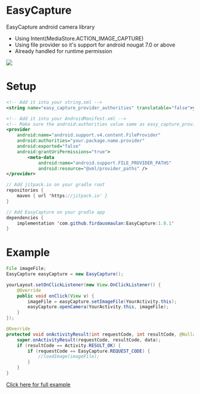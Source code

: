 # EasyCapture
EasyCapture android camera library
- Using Intent(MediaStore.ACTION_IMAGE_CAPTURE)
- Using file provider so it's support for android nougat 7.0 or above
- Already handled for runtime permission

![](https://s2.gifyu.com/images/easy-capture.gif)

# Setup

```xml
<!-- Add it into your string.xml -->
<string name="easy_capture_provider_authorities" translatable="false">your.package.name.provider</string>
```

```xml
<!-- Add it into your AndroidManifest.xml -->
<!-- Make sure the android:authorities value same as easy_capture_provider_authorities on your string -->
<provider
    android:name="android.support.v4.content.FileProvider"
    android:authorities="your.package.name.provider"
    android:exported="false"
    android:grantUriPermissions="true">
        <meta-data
            android:name="android.support.FILE_PROVIDER_PATHS"
            android:resource="@xml/provider_paths" />
</provider>
```

```java
// Add jitpack.io on your gradle root
repositories {
    maven { url 'https://jitpack.io' }
}
```

```java
// Add EasyCapture on your gradle app
dependencies {
    implementation 'com.github.firdausmaulan:EasyCapture:1.0.1'
}
```

# Example

```java
File imageFile;
EasyCapture easyCapture = new EasyCapture();

yourLayout.setOnClickListener(new View.OnClickListener() {
    @Override
    public void onClick(View v) {
        imageFile = easyCapture.setImageFile(YourActivity.this);
        easyCapture.openCamera(YourActivity.this, imageFile);
    }
});

@Override
protected void onActivityResult(int requestCode, int resultCode, @Nullable Intent data) {
    super.onActivityResult(requestCode, resultCode, data);
    if (resultCode == Activity.RESULT_OK) {
        if (requestCode == EasyCapture.REQUEST_CODE) {
            //loadImage(imageFile);
        }
    }
}
```

[Click here for full example](https://github.com/firdausmaulan/EasyCapture/blob/master/app/src/main/java/com/easy/capture/MainActivity.java)
